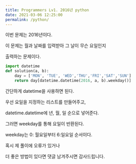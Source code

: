 ```yaml
---
title: Programmers Lv1. 2016년 python
date: 2021-03-06 12:25:00
permalink: /python/
---
```


이번 문제는 2016년이다.

이 문제는 월과 날짜를 입력받아 그 날이 무슨 요일인지

출력하는 문제이다.

~~~python
import datetime
def solution(a, b):
    day = ['MON', 'TUE', 'WED','THU','FRI','SAT','SUN']
    return day[datetime.datetime(2016, a, b).weekday()]
~~~

간단하게 datetime을 사용하면 된다.

우선 요일을 지정하는 리스트를 만들어주고,

datetime.datetime에 년, 월, 일 순으로 넣어준다.

그러면 weekday를 통해 요일이 반환된다.

weekday는 0: 월요일부터 6:일요일 순서이다.


혹시 제 풀이에 오류가 있거나

더 좋은 방법이 있다면 댓글 남겨주시면 감사드립니다.
